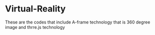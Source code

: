 # Virtual-Reality
These are the codes that include A-frame technology that is 360 degree image and thrre.js technology
